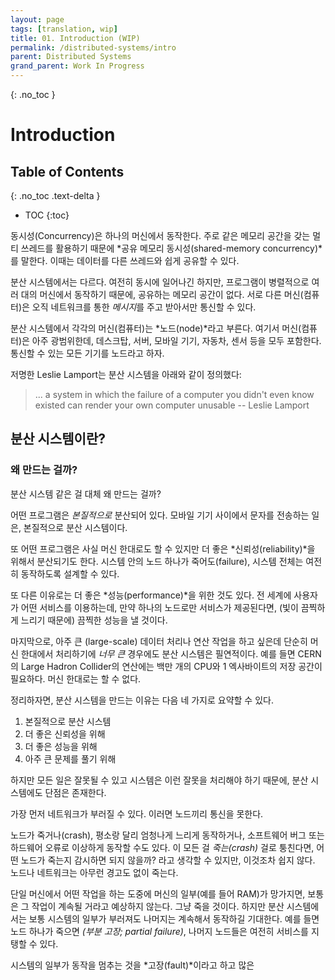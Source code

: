 ```yaml
---
layout: page
tags: [translation, wip]
title: 01. Introduction (WIP)
permalink: /distributed-systems/intro
parent: Distributed Systems
grand_parent: Work In Progress
---
```


{: .no_toc }
# Introduction

## Table of Contents
{: .no_toc .text-delta }

 - TOC
{:toc}

 동시성(Concurrency)은 하나의 머신에서 동작한다. 주로 같은 메모리
 공간을 갖는 멀티 쓰레드를 활용하기 때문에 *공유 메모리
 동시성(shared-memory concurrency)*를 말한다. 이때는 데이터를 다른
 쓰레드와 쉽게 공유할 수 있다.

 분산 시스템에서는 다르다. 여전히 동시에 일어나긴 하지만, 프로그램이
 병렬적으로 여러 대의 머신에서 동작하기 때문에, 공유하는 메모리 공간이
 없다. 서로 다른 머신(컴퓨터)은 오직 네트워크를 통한 *메시지*를 주고
 받아서만 통신할 수 있다.

 분산 시스템에서 각각의 머신(컴퓨터)는 *노드(node)*라고 부른다. 여기서
 머신(컴퓨터)은 아주 광범위한데, 데스크탑, 서버, 모바일 기기, 자동차,
 센서 등을 모두 포함한다. 통신할 수 있는 모든 기기를 노드라고 하자.

 저명한 Leslie Lamport는 분산 시스템을 아래와 같이 정의했다:

> ... a system in which the failure of a computer you didn't even know
> existed can render your own computer unusable -- Leslie Lamport

## 분산 시스템이란?

### 왜 만드는 걸까?

 분산 시스템 같은 걸 대체 왜 만드는 걸까?

 어떤 프로그램은 *본질적으로* 분산되어 있다. 모바일 기기 사이에서
 문자를 전송하는 일은, 본질적으로 분산 시스템이다.

 또 어떤 프로그램은 사실 머신 한대로도 할 수 있지만 더 좋은
 *신뢰성(reliability)*을 위해서 분산되기도 한다. 시스템 안의 노드
 하나가 죽어도(failure), 시스템 전체는 여전히 동작하도록 설계할 수
 있다.

 또 다른 이유로는 더 좋은 *성능(performance)*을 위한 것도 있다. 전
 세계에 사용자가 어떤 서비스를 이용하는데, 만약 하나의 노드로만
 서비스가 제공된다면, (빛이 끔찍하게 느리기 때문에) 끔찍한 성능을 낼
 것이다.

 마지막으로, 아주 큰 (large-scale) 데이터 처리나 연산 작업을 하고
 싶은데 단순히 머신 한대에서 처리하기에 *너무 큰* 경우에도 분산
 시스템은 필연적이다. 예를 들면 CERN 의 Large Hadron Collider의
 연산에는 백만 개의 CPU와 1 엑사바이트의 저장 공간이 필요하다. 머신
 한대로는 할 수 없다.

 정리하자면, 분산 시스템을 만드는 이유는 다음 네 가지로 요약할 수
 있다.

  1. 본질적으로 분산 시스템
  2. 더 좋은 신뢰성을 위해
  3. 더 좋은 성능을 위해
  4. 아주 큰 문제를 풀기 위해

 하지만 모든 일은 잘못될 수 있고 시스템은 이런 잘못을 처리해야 하기
 때문에, 분산 시스템에도 단점은 존재한다.

 가장 먼저 네트워크가 부러질 수 있다. 이러면 노드끼리 통신을 못한다.

 노드가 죽거나(crash), 평소랑 달리 엄청나게 느리게 동작하거나,
 소프트웨어 버그 또는 하드웨어 오류로 이상하게 동작할 수도 있다. 이
 모든 걸 *죽는(crash)* 걸로 퉁친다면, 어떤 노드가 죽는지 감시하면 되지
 않을까? 라고 생각할 수 있지만, 이것조차 쉽지 않다. 노드나 네트워크는
 아무런 경고도 없이 죽는다.

 단일 머신에서 어떤 작업을 하는 도중에 머신의 일부(예를 들어 RAM)가
 망가지면, 보통은 그 작업이 계속될 거라고 예상하지 않는다. 그냥 죽을
 것이다. 하지만 분산 시스템에서는 보통 시스템의 일부가 부러져도
 나머지는 계속해서 동작하길 기대한다. 예를 들면 노드 하나가 죽으면
 *(부분 고장; partial failure)*, 나머지 노드들은 여전히 서비스를
 지탱할 수 있다.

 시스템의 일부가 동작을 멈추는 것을 *고장(fault)*이라고 하고 많은
